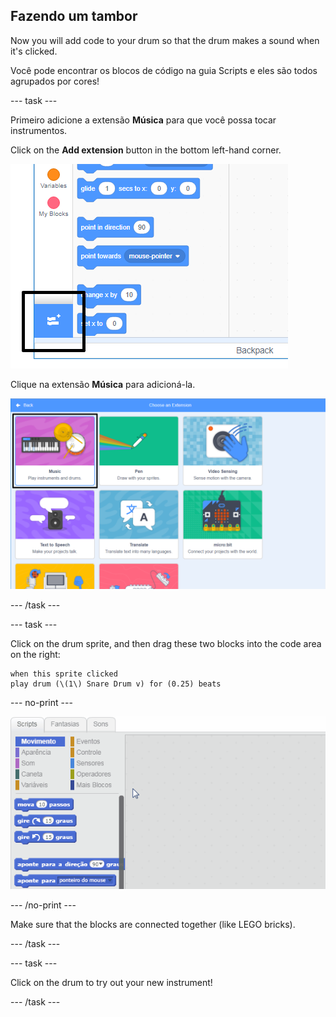 ## Fazendo um tambor

Now you will add code to your drum so that the drum makes a sound when it's clicked.

Você pode encontrar os blocos de código na guia Scripts e eles são todos agrupados por cores!

\--- task \---

Primeiro adicione a extensão **Música** para que você possa tocar instrumentos.

Click on the **Add extension** button in the bottom left-hand corner.

![add extension button highlighted](images/add-extension-annotated.png)

Clique na extensão **Música** para adicioná-la.

![music extension highlighted](images/click-music-annotated.png)

\--- /task \---

\--- task \---

Click on the drum sprite, and then drag these two blocks into the code area on the right:

```blocks3
when this sprite clicked
play drum (\(1\) Snare Drum v) for (0.25) beats
```

\--- no-print \---

![screenshot](images/connect-block.gif)

\--- /no-print \---

Make sure that the blocks are connected together (like LEGO bricks).

\--- /task \---

\--- task \---

Click on the drum to try out your new instrument!

\--- /task \---